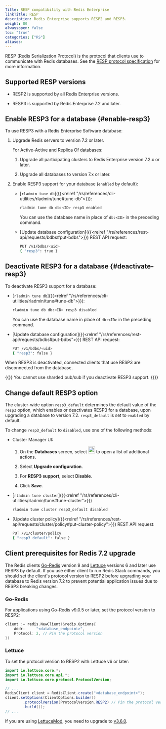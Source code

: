 ```yaml
---
Title: RESP compatibility with Redis Enterprise
linkTitle: RESP
description: Redis Enterprise supports RESP2 and RESP3. 
weight: 80
alwaysopen: false
toc: "true"
categories: ["RS"]
aliases: 
---
```


RESP (Redis Serialization Protocol) is the protocol that clients use to communicate with Redis databases. See the [RESP protocol specification](https://redis.io/docs/reference/protocol-spec/) for more information.

## Supported RESP versions

- RESP2 is supported by all Redis Enterprise versions.

- RESP3 is supported by Redis Enterprise 7.2 and later.

## Enable RESP3 for a database {#enable-resp3}

To use RESP3 with a Redis Enterprise Software database:

1. Upgrade Redis servers to version 7.2 or later.

    For Active-Active and Replica Of databases:
 
    1. Upgrade all participating clusters to Redis Enterprise version 7.2.x or later.
 
    1. Upgrade all databases to version 7.x or later.

1. Enable RESP3 support for your database (`enabled` by default):

    - [`rladmin tune db`]({{<relref "/rs/references/cli-utilities/rladmin/tune#tune-db">}}):

        ```sh
        rladmin tune db db:<ID> resp3 enabled
        ```

        You can use the database name in place of `db:<ID>` in the preceding command.

    - [Update database configuration]({{<relref "/rs/references/rest-api/requests/bdbs#put-bdbs">}}) REST API request:

        ```sh
        PUT /v1/bdbs/<uid> 
        { "resp3": true }
        ```

 ## Deactivate RESP3 for a database {#deactivate-resp3}

 To deactivate RESP3 support for a database:

- [`rladmin tune db`]({{<relref "/rs/references/cli-utilities/rladmin/tune#tune-db">}}):

     ```sh
    rladmin tune db db:<ID> resp3 disabled
    ```

    You can use the database name in place of `db:<ID>` in the preceding command.

- [Update database configuration]({{<relref "/rs/references/rest-api/requests/bdbs#put-bdbs">}}) REST API request:

    ```sh
    PUT /v1/bdbs/<uid> 
    { "resp3": false }
    ```

 When RESP3 is deactivated, connected clients that use RESP3 are disconnected from the database.

{{<note>}}
You cannot use sharded pub/sub if you deactivate RESP3 support.
{{</note>}}

## Change default RESP3 option

The cluster-wide option `resp3_default` determines the default value of the `resp3` option, which enables or deactivates RESP3 for a database, upon upgrading a database to version 7.2. `resp3_default` is set to `enabled` by default.

To change `resp3_default` to `disabled`, use one of the following methods:

- Cluster Manager UI:

    1. On the **Databases** screen, select <img src="/images/rs/buttons/button-toggle-actions-vertical.png#no-click" alt="Toggle actions button" width="22px"> to open a list of additional actions.

    1. Select **Upgrade configuration**.

    1. For **RESP3 support**, select **Disable**.

    1. Click **Save**.

- [`rladmin tune cluster`]({{<relref "/rs/references/cli-utilities/rladmin/tune#tune-cluster">}})

    ```sh
    rladmin tune cluster resp3_default disabled
    ```

- [Update cluster policy]({{<relref "/rs/references/rest-api/requests/cluster/policy#put-cluster-policy">}}) REST API request:

    ```sh
    PUT /v1/cluster/policy 
    { "resp3_default": false }
    ```

## Client prerequisites for Redis 7.2 upgrade

The Redis clients [Go-Redis](https://redis.uptrace.dev/) version 9 and [Lettuce](https://lettuce.io/) versions 6 and later use RESP3 by default. If you use either client to run Redis Stack commands, you should set the client's protocol version to RESP2 before upgrading your database to Redis version 7.2 to prevent potential application issues due to RESP3 breaking changes.

### Go-Redis

For applications using Go-Redis v9.0.5 or later, set the protocol version to RESP2:

```go
client := redis.NewClient(&redis.Options{
    Addr:     "<database_endpoint>",
    Protocol: 2, // Pin the protocol version
})
```

### Lettuce

To set the protocol version to RESP2 with Lettuce v6 or later:

```java
import io.lettuce.core.*;
import io.lettuce.core.api.*;
import io.lettuce.core.protocol.ProtocolVersion;

// ...
RedisClient client = RedisClient.create("<database_endpoint>");
client.setOptions(ClientOptions.builder()
        .protocolVersion(ProtocolVersion.RESP2) // Pin the protocol version 	
        .build());
// ...
```

If you are using [LettuceMod](https://github.com/redis-developer/lettucemod/), you need to upgrade to [v3.6.0](https://github.com/redis-developer/lettucemod/releases/tag/v3.6.0).